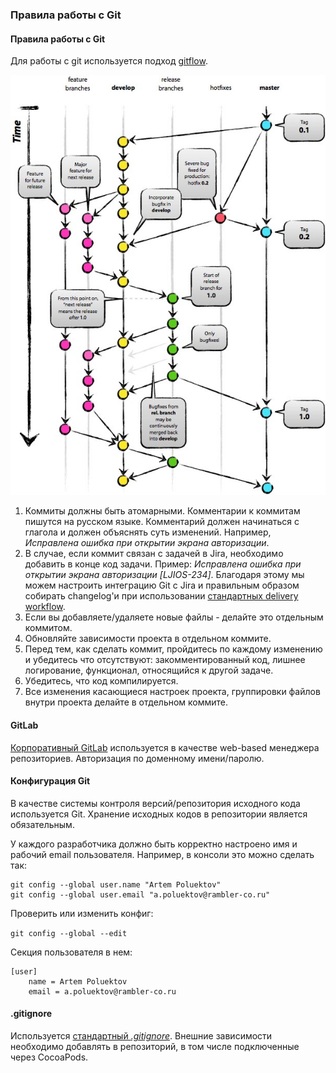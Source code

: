 ### Правила работы с Git

#### Правила работы с Git

Для работы с git используется подход [gitflow](http://nvie.com/posts/a-successful-git-branching-model/).

![Git Flow](/resources/git-flow.jpg)

1. Коммиты должны быть атомарными. Комментарии к коммитам пишутся на русском языке. Комментарий должен начинаться с глагола и должен объяснять суть изменений. Например,
*Исправлена ошибка при открытии экрана авторизации*.
2. В случае, если коммит связан с задачей в Jira, необходимо добавить в конце код задачи. Пример: *Исправлена ошибка при открытии экрана авторизации [LJIOS-234]*. Благодаря этому мы можем настроить интеграцию Git с Jira и правильным образом собирать changelog'и при использовании [стандартных delivery workflow](/processes/continuous-delivery/workflows.md).
3. Если вы добавляете/удаляете новые файлы - делайте это отдельным коммитом.
4. Обновляйте зависимости проекта в отдельном коммите.
5. Перед тем, как сделать коммит, пройдитесь по каждому изменению и убедитесь что отсутствуют: закомментированный код, лишнее логирование, функционал, относящийся к другой задаче.
6. Убедитесь, что код компилируется.
7. Все изменения касающиеся настроек проекта, группировки файлов внутри проекта делайте в отдельном коммите.

#### GitLab

[Корпоративный GitLab](https://gitlab.rambler.ru) используется в качестве web-based менеджера репозиториев. Авторизация по доменному имени/паролю. 

#### Конфигурация Git

В качестве системы контроля версий/репозитория исходного кода используется Git. Хранение исходных кодов в репозитории является обязательным.

У каждого разработчика должно быть корректно настроено имя и рабочий email пользователя.
Например, в консоли это можно сделать так:

```
git config --global user.name "Artem Poluektov"
git config --global user.email "a.poluektov@rambler-co.ru"
```

Проверить или изменить конфиг: 
 
`git config --global --edit`

Cекция пользователя в нем:

```
[user]
    name = Artem Poluektov
    email = a.poluektov@rambler-co.ru
```

#### .gitignore

Используется [стандартный *.gitignore*](https://www.gitignore.io/api/xcode%2Cappcode%2Cswift%2Cobjective-c). Внешние зависимости необходимо добавлять в репозиторий, в том числе подключенные через CocoaPods.